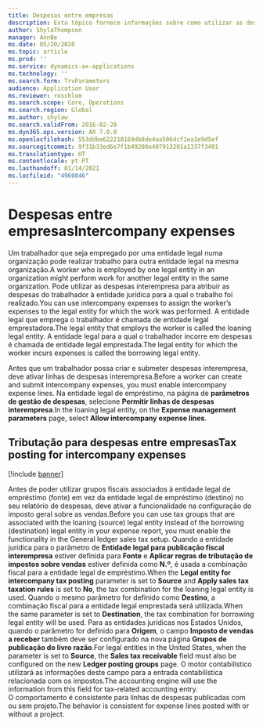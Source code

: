 ```yaml
---
title: Despesas entre empresas
description: Esta tópico fornece informações sobre como utilizar as despesas interempresa para atribuir as despesas de um trabalhador à entidade jurídica para a qual o trabalho foi realizado.
author: ShylaThompson
manager: AnnBe
ms.date: 05/20/2020
ms.topic: article
ms.prod: ''
ms.service: dynamics-ax-applications
ms.technology: ''
ms.search.form: TrvParameters
audience: Application User
ms.reviewer: roschlom
ms.search.scope: Core, Operations
ms.search.region: Global
ms.author: shylaw
ms.search.validFrom: 2016-02-28
ms.dyn365.ops.version: AX 7.0.0
ms.openlocfilehash: 553ddbe622210169db8de4aa506dcf1ea1e9d5ef
ms.sourcegitcommit: 9f31b33ed6e7f1b49200a407913201a1337f3401
ms.translationtype: HT
ms.contentlocale: pt-PT
ms.lasthandoff: 01/14/2021
ms.locfileid: "4960846"
---
```

# <a name="intercompany-expenses"></a><span data-ttu-id="c2404-103">Despesas entre empresas</span><span class="sxs-lookup"><span data-stu-id="c2404-103">Intercompany expenses</span></span>

<span data-ttu-id="c2404-104">Um trabalhador que seja empregado por uma entidade legal numa organização pode realizar trabalho para outra entidade legal na mesma organização.</span><span class="sxs-lookup"><span data-stu-id="c2404-104">A worker who is employed by one legal entity in an organization might perform work for another legal entity in the same organization.</span></span> <span data-ttu-id="c2404-105">Pode utilizar as despesas interempresa para atribuir as despesas do trabalhador à entidade jurídica para a qual o trabalho foi realizado.</span><span class="sxs-lookup"><span data-stu-id="c2404-105">You can use intercompany expenses to assign the worker’s expenses to the legal entity for which the  work was performed.</span></span> <span data-ttu-id="c2404-106">A entidade legal que emprega o trabalhador é chamada de entidade legal emprestadora.</span><span class="sxs-lookup"><span data-stu-id="c2404-106">The legal entity that employs the worker is called the loaning legal entity.</span></span> <span data-ttu-id="c2404-107">A entidade legal para a qual o trabalhador incorre em despesas é chamada de entidade legal emprestada.</span><span class="sxs-lookup"><span data-stu-id="c2404-107">The legal entity for which the worker incurs expenses is called the borrowing legal entity.</span></span> 

<span data-ttu-id="c2404-108">Antes que um trabalhador possa criar e submeter despesas interempresa, deve ativar linhas de despesas interempresa.</span><span class="sxs-lookup"><span data-stu-id="c2404-108">Before a worker can create and submit intercompany expenses, you must enable intercompany expense lines.</span></span> <span data-ttu-id="c2404-109">Na entidade legal de empréstimo, na página de **parâmetros de gestão de despesas**, selecione **Permitir linhas de despesas interempresa**.</span><span class="sxs-lookup"><span data-stu-id="c2404-109">In the loaning legal entity, on the **Expense management parameters** page, select **Allow intercompany expense lines**.</span></span> 

## <a name="tax-posting-for-intercompany-expenses"></a><span data-ttu-id="c2404-110">Tributação para despesas entre empresas</span><span class="sxs-lookup"><span data-stu-id="c2404-110">Tax posting for intercompany expenses</span></span>

[!include [banner](../includes/banner.md)]

<span data-ttu-id="c2404-111">Antes de poder utilizar grupos fiscais associados à entidade legal de empréstimo (fonte) em vez da entidade legal de empréstimo (destino) no seu relatório de despesas, deve ativar a funcionalidade na configuração do imposto geral sobre as vendas.</span><span class="sxs-lookup"><span data-stu-id="c2404-111">Before you can use tax groups that are associated with the loaning (source) legal entity instead of the borrowing (destination) legal entity in your expense report, you must enable the functionality in the General ledger sales tax setup.</span></span> <span data-ttu-id="c2404-112">Quando a entidade jurídica para o parâmetro de **Entidade legal para publicação fiscal interempresa** estiver definida para **Fonte** e **Aplicar regras de tributação de impostos sobre vendas** estiver definida como **N.º**, é usada a combinação fiscal para a entidade legal de empréstimo.</span><span class="sxs-lookup"><span data-stu-id="c2404-112">When the **Legal entity for intercompany tax posting** parameter is set to **Source** and **Apply sales tax taxation rules** is set to **No**, the tax combination for the loaning legal entity is used.</span></span> <span data-ttu-id="c2404-113">Quando o mesmo parâmetro for definido como **Destino**, a combinação fiscal para a entidade legal emprestada será utilizada.</span><span class="sxs-lookup"><span data-stu-id="c2404-113">When the same parameter is set to **Destination**, the tax combination for borrowing legal entity will be used.</span></span> <span data-ttu-id="c2404-114">Para as entidades jurídicas nos Estados Unidos, quando o parâmetro for definido para **Origem**, o campo **Imposto de vendas a receber** também deve ser configurado na nova página **Grupos de publicação do livro razão**.</span><span class="sxs-lookup"><span data-stu-id="c2404-114">For legal entities in the United States, when the parameter is set to **Source**, the **Sales tax receivable** field must also be configured on the new **Ledger posting groups** page.</span></span> <span data-ttu-id="c2404-115">O motor contabilístico utilizará as informações deste campo para a entrada contabilística relacionada com os impostos.</span><span class="sxs-lookup"><span data-stu-id="c2404-115">The accounting engine will use the information from this field for tax-related accounting entry.</span></span>   
<span data-ttu-id="c2404-116">O comportamento é consistente para linhas de despesas publicadas com ou sem projeto.</span><span class="sxs-lookup"><span data-stu-id="c2404-116">The behavior is consistent for expense lines posted with or without a project.</span></span>  
